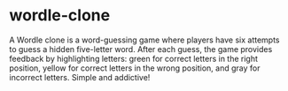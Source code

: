 # wordle-clone
A Wordle clone is a word-guessing game where players have six attempts to guess a hidden five-letter word. After each guess, the game provides feedback by highlighting letters: green for correct letters in the right position, yellow for correct letters in the wrong position, and gray for incorrect letters. Simple and addictive!
